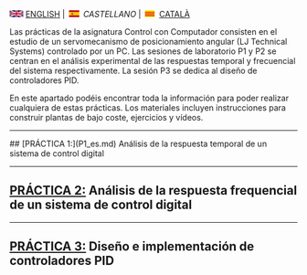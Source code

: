 <img src="en.png" alt="English"> [ENGLISH](projects.md) | <img src="es.png" alt="Castellano"> *CASTELLANO* | <img src="ca.png" alt="Català"> [CATALÀ](projectes.md)

Las prácticas de la asignatura Control con Computador consisten en el estudio de un servomecanismo de posicionamiento angular (LJ Technical Systems) controlado por un PC. Las sesiones de laboratorio P1 y P2 se centran en el análisis experimental de las respuestas temporal y frecuencial del sistema respectivamente. La sesión P3 se dedica al diseño de controladores PID.

En este apartado podéis encontrar toda la información para poder realizar cualquiera de estas prácticas. Los materiales incluyen instrucciones para construir plantas de bajo coste, ejercicios y vídeos.

<hr/>
## [PRÁCTICA 1:](P1_es.md) Análisis de la respuesta temporal de un sistema de control digital

<hr/>

## [PRÁCTICA 2:](P2_es.md) Análisis de la respuesta frequencial de un sistema de control digital

<hr/>

## [PRÁCTICA 3:](P2_es.md) Diseño e implementación de controladores PID
